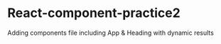 # React-component-practice2
Adding components file including App &amp; Heading with dynamic results
